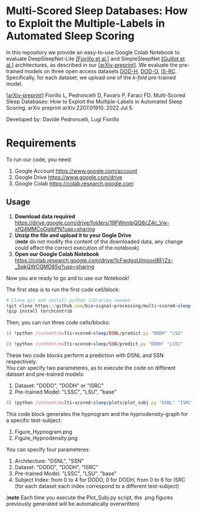 # Multi-Scored Sleep Databases: How to Exploit the Multiple-Labels in Automated Sleep Scoring

In this repository we provide an easy-to-use Google Colab Notebook to evaluate DeepSleepNet-Lite 
[[Fiorillo et al.]](https://ieeexplore.ieee.org/abstract/document/9570807) and 
SimpleSleepNet [[Guillot et al.]](https://ieeexplore.ieee.org/abstract/document/9146268) architectures,
as described in our [[arXiv-preprint]](https://arxiv.org/abs/2207.01910). We evaluate the pre-trained models on three 
open access datasets [DOD-H](), [DOD-O](), [IS-RC](). Specifically, for each dataset, we upload one of the _k-fold_
pre-trained model. 

[[arXiv-preprint]](https://arxiv.org/abs/2207.01910) Fiorillo L, Pedroncelli D, Favaro P, Faraci FD. Multi-Scored Sleep Databases: How to Exploit the Multiple-Labels 
in Automated Sleep Scoring. arXiv preprint arXiv:2207.01910. 2022 Jul 5. 



Developed by:
Davide Pedroncelli, Lugi Fiorillo

# Requirements
To run our code, you need:
1) Google Account https://www.google.com/account
2) Google Drive https://www.google.com/drive
3) Google Colab https://colab.research.google.com

## Usage

1) __Download data required__ https://drive.google.com/drive/folders/19PWnnIpQQ8cZ4c_Vw-xfQ4MMCoGglbPN?usp=sharing
2) __Unzip the file and upload it to your Gogle Drive__ <br />
(_**note**_ do not modify the content of the downloaded data, any change could affect the correct execution of the notebook)
3) __Open our Google Colab Notebook__ https://colab.research.google.com/drive/1cFwdgoUImooxIBFrZz-_SqkQWCQMD85g?usp=sharing

Now you are ready to go and to use our Notebook! 

The first step is to run the first code cell/block:

```ruby
# Clone git and install python libraries needed
!git clone https://github.com/bio-signal-processing/multi-scored-sleep
!pip install torchcontrib
```
Then, you can run three code cells/blocks:

```ruby
1) !python /content/multi-scored-sleep/DSNL/predict.py "DODH" "LSU"
```

```ruby
2) !python /content/multi-scored-sleep/SSN/predict.py "DODH" "LSSC"
```


These two code blocks perform a prediction with DSNL and SSN respectively. <br />
You can specify two parameteres, as to execute the code on different dataset and pre-trained models:
1) Dataset: "DODO", "DODH" or "ISRC"
2) Pre-trained Model: "LSSC", "LSU", "base"

```ruby
3) !python /content/multi-scored-sleep/plots/plot_subj.py "DSNL" "ISRC" "LSSC" "0"
```
This code block generates the hypnogram and the hypnodensity-graph for a specific test-subject:
1) Figure_Hypnogram.png
2) Figure_Hypnodensity.png

You can specify four parameteres:
1) Architecture: "DSNL", "SSN"
2) Dataset: "DODO", "DODH", "ISRC"
3) Pre-trained Model: "LSSC", "LSU", "base"
4) Subject Index: from 0 to 4 for DODO, 0 for DODH, from 0 to 6 for ISRC <br /> 
(for each dataset each index correspond to a different test-subject)

(_**note**_ Each time you execute the Plot_Subj.py script, the .png figures previously generated 
will be automatically overwritten)

